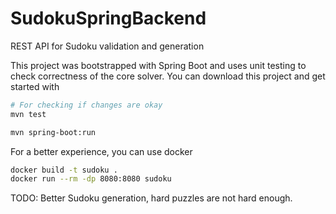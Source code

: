 # SudokuSpringBackend

REST API for Sudoku validation and generation

This project was bootstrapped with Spring Boot and uses unit testing to check correctness of the core solver. You can download this project and get started with

```sh
# For checking if changes are okay
mvn test

mvn spring-boot:run
```

For a better experience, you can use docker
```sh
docker build -t sudoku .
docker run --rm -dp 8080:8080 sudoku
```

TODO: Better Sudoku generation, hard puzzles are not hard enough.
